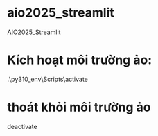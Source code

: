 # aio2025_streamlit
AIO2025_Streamlit
# Kích hoạt môi trường ảo:
.\py310_env\Scripts\activate
# thoát khỏi môi trường ảo 
deactivate
